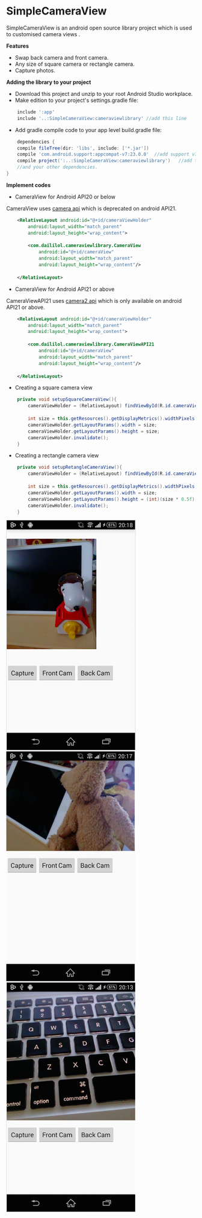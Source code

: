 SimpleCameraView
==========================
SimpleCameraView is an android open source library project which is used to customised camera views .

**Features**
* Swap back camera and front camera.
* Any size of square camera or rectangle camera.
* Capture photos.

**Adding the library to your project**
* Download this project and unzip to your root Android Studio workplace.
* Make edition to your project's settings.gradle file:
```gradle
	include ':app'
	include '..:SimpleCameraView:cameraviewlibrary' //add this line
```
* Add gradle compile code to your app level build.gradle file:
```gradle
	dependencies {
    compile fileTree(dir: 'libs', include: ['*.jar'])
	compile 'com.android.support:appcompat-v7:23.0.0'  //add support v7 library
    compile project(':..:SimpleCameraView:cameraviewlibrary')   //add this library
    //and your other dependencies.
}
```

**Implement codes**

* CameraView for Android API20 or below 

CameraView uses [camera api](http://developer.android.com/reference/android/hardware/Camera.html) which is deprecated on android API21.
```xml
	<RelativeLayout android:id="@+id/cameraViewHolder"
        android:layout_width="match_parent"
        android:layout_height="wrap_content">
        
        <com.daililol.cameraviewlibrary.CameraView
            android:id="@+id/cameraView"
            android:layout_width="match_parent"
            android:layout_height="wrap_content"/>
        
    </RelativeLayout>
```

* CameraView for Android API21 or above

CameraViewAPI21 uses [camera2 api](https://developer.android.com/reference/android/hardware/camera2/package-summary.html) which is only available on android API21 or above.
```xml
	<RelativeLayout android:id="@+id/cameraViewHolder"
        android:layout_width="match_parent"
        android:layout_height="wrap_content">
        
        <com.daililol.cameraviewlibrary.CameraViewAPI21
            android:id="@+id/cameraView"
            android:layout_width="match_parent"
            android:layout_height="wrap_content"/>
        
    </RelativeLayout>
```

* Creating a square camera view

```java
	private void setupSquareCameraView(){
        cameraViewHolder = (RelativeLayout) findViewById(R.id.cameraViewHolder);
		
        int size = this.getResources().getDisplayMetrics().widthPixels;
		cameraViewHolder.getLayoutParams().width = size;
		cameraViewHolder.getLayoutParams().height = size;
        cameraViewHolder.invalidate();
	}
```

* Creating a rectangle camera view

```java
	private void setupRetangleCameraView(){
        cameraViewHolder = (RelativeLayout) findViewById(R.id.cameraViewHolder);
		
        int size = this.getResources().getDisplayMetrics().widthPixels;
		cameraViewHolder.getLayoutParams().width = size;
		cameraViewHolder.getLayoutParams().height = (int)(size * 0.5f);
        cameraViewHolder.invalidate();
	}
```

![](https://github.com/DanielShum/SimpleCameraView/blob/master/screenshot/rectangle-camera-view.png)
![](https://github.com/DanielShum/SimpleCameraView/blob/master/screenshot/rectangle-camera-view2.png)
![](https://github.com/DanielShum/SimpleCameraView/blob/master/screenshot/square-camera-view.png)


